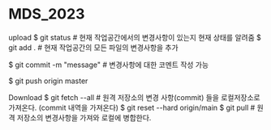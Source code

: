 # MDS_2023

upload
$ git status       # 현재 작업공간에서의 변경사항이 있는지 현재 상태를 알려줌
$ git add .        # 현재 작업공간의 모든 파일의 변경사항을 추가

$ git commit -m "message" # 변경사항에 대한 코멘트 작성 가능

$ git push origin master

Download
$ git fetch --all  # 원격 저장소의 변경 사항(commit) 들을 로컬저장소로 가져온다. (commit 내역을 가져온다)
$ git reset --hard origin/main
$ git pull   # 원격 저장소의 변경사항을 가져와 로컬에 병합한다.

